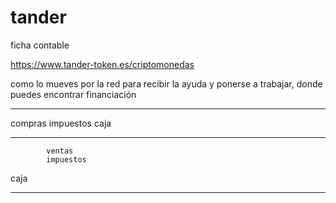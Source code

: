 # tander
ficha contable


https://www.tander-token.es/criptomonedas

como lo mueves por la red para recibir la ayuda y ponerse a trabajar, donde puedes encontrar financiación
*********************************
compras 
impuestos
            caja
**********************************            
            ventas
            impuestos
caja
***********************************

